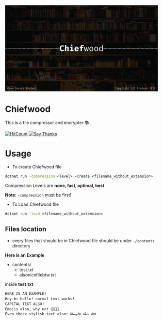 ![Banner](https://raw.githubusercontent.com/pradosh-arduino/Chiefwood/master/res/Chiefwood.png)

# Chiefwood
  This is a file compressor and encrypter 📚

  [![HitCount](https://hits.dwyl.com/pradosh-arduino/Chiefwood.svg?style=flat-square&show=unique)](http://hits.dwyl.com/pradosh-arduino/Chiefwood)
  [![Say Thanks](https://img.shields.io/badge/say-thanks-ff69b4.svg?style=flat-square)](https://saythanks.io/to/radosh-arduino)

# Usage
  - To create Chiefwood file
  ```cmd
  dotnet run -compression <level> -create <filename_without_extension>
  ```
  Compression Levels are **none, fast, optimal, best**

  **Note:** `-compression` must be first!

  - To Load Chiefwood file
  ```cmd
  dotnet run -load <filename_without_extension>
  ```
  

## Files location
  - every files that should be in Chiefwood file should be under `./contents` directory

  **Here is an Example**

  - contents/
    - test.txt
    - alsonicefilebtw.txt
    
  inside **test.txt**
  ```txt
  HERE IS AN EXAMPLE!
  Hey hi hello! normal text works!
  CAPITAL TEXT ALSO!
  Emojis also, why not 😉🧪🍕
  Even these stylish text also: 𝑀𝒶𝓎𝒷𝑒 𝓉𝒽𝒾𝓈 𝓉𝑜𝑜
  ```
